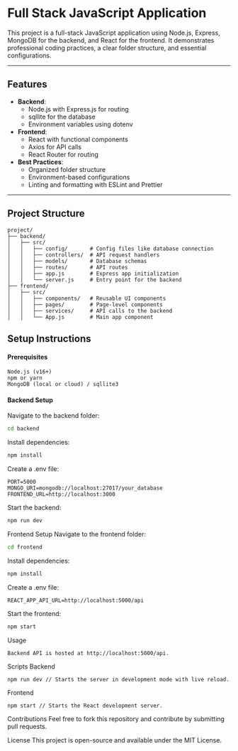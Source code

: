 # Full Stack JavaScript Application

This project is a full-stack JavaScript application using Node.js, Express, MongoDB for the backend, and React for the frontend. It demonstrates professional coding practices, a clear folder structure, and essential configurations.

---

## Features

- **Backend**: 
  - Node.js with Express.js for routing
  - sqllite for the database
  - Environment variables using dotenv
- **Frontend**: 
  - React with functional components
  - Axios for API calls
  - React Router for routing
- **Best Practices**:
  - Organized folder structure
  - Environment-based configurations
  - Linting and formatting with ESLint and Prettier

---

## Project Structure

```plaintext
project/
├── backend/
│   ├── src/
│   │   ├── config/       # Config files like database connection
│   │   ├── controllers/  # API request handlers
│   │   ├── models/       # Database schemas
│   │   ├── routes/       # API routes
│   │   ├── app.js        # Express app initialization
│   │   └── server.js     # Entry point for the backend
├── frontend/
│   ├── src/
│   │   ├── components/   # Reusable UI components
│   │   ├── pages/        # Page-level components
│   │   ├── services/     # API calls to the backend
│   │   └── App.js        # Main app component
```



## Setup Instructions
#### Prerequisites
``` 
Node.js (v16+)
npm or yarn
MongoDB (local or cloud) / sqllite3
```
#### Backend Setup
Navigate to the backend folder:
``` bash
cd backend
```
Install dependencies:
```bash
npm install
```
Create a .env file:

``` plaintext
PORT=5000
MONGO_URI=mongodb://localhost:27017/your_database
FRONTEND_URL=http://localhost:3000
```
Start the backend:
``` bash
npm run dev
```
Frontend Setup
Navigate to the frontend folder:
```bash
cd frontend
 ```
Install dependencies:
```bash
npm install
```
Create a .env file:
``` plaintext
REACT_APP_API_URL=http://localhost:5000/api
```
Start the frontend:
``` bash
npm start
```
Usage
``` Access the application at http://localhost:3000.
Backend API is hosted at http://localhost:5000/api.
```

Scripts
Backend
``` 
npm run dev // Starts the server in development mode with live reload.
```
Frontend
``` 
npm start // Starts the React development server.
```

Contributions
Feel free to fork this repository and contribute by submitting pull requests.

License
This project is open-source and available under the MIT License.